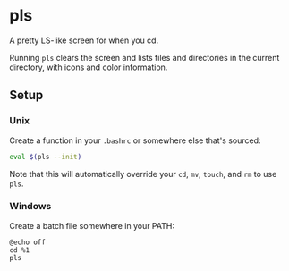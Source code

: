 # pls

A pretty LS-like screen for when you cd.

Running `pls` clears the screen and lists files and directories in the current directory, with icons and color information. 

## Setup

### Unix

Create a function in your `.bashrc` or somewhere else that's sourced:

```bash
eval $(pls --init)
```

Note that this will automatically override your `cd`, `mv`, `touch`, and `rm` to use `pls`.

### Windows

Create a batch file somewhere in your PATH:

```batch
@echo off
cd %1
pls
```
